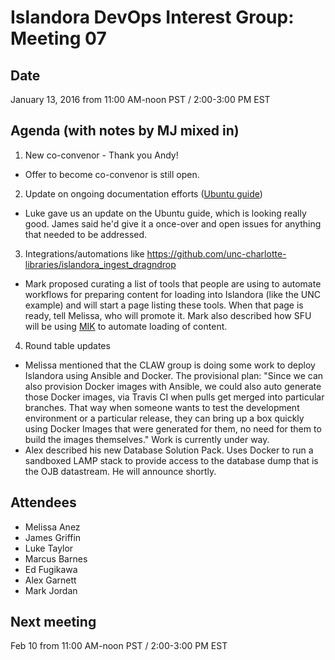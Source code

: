 # Islandora DevOps Interest Group: Meeting 07

## Date

January 13, 2016 from 11:00 AM-noon PST / 2:00-3:00 PM EST

## Agenda (with notes by MJ mixed in)

1. New co-convenor - Thank you Andy!
  * Offer to become co-convenor is still open.

2. Update on ongoing documentation efforts ([Ubuntu guide](https://github.com/islandora-interest-groups/Islandora-DevOps-Interest-Group/blob/master/Deployment%20Guides/Provisioning-Islandora-on-Ubuntu.md))
 
  * Luke gave us an update on the Ubuntu guide, which is looking really good. James said he'd give it a once-over and open issues for anything that needed to be addressed.

3. Integrations/automations like https://github.com/unc-charlotte-libraries/islandora_ingest_dragndrop

  * Mark proposed curating a list of tools that people are using to automate workflows for preparing content for loading into Islandora (like the UNC example) and will start a page listing these tools. When that page is ready, tell Melissa, who will promote it. Mark also described how SFU will be using [MIK](https://github.com/MarcusBarnes/mik) to automate loading of content.

4. Round table updates

  * Melissa mentioned that the CLAW group is doing some work to deploy Islandora using Ansible and Docker. The provisional plan: "Since we can also provision Docker images with Ansible, we could also auto generate those Docker images, via Travis CI when pulls get merged into particular branches. That way when someone wants to test the development environment or a particular release, they can bring up a box quickly using Docker Images that were generated for them, no need for them to build the images themselves." Work is currently under way.
  * Alex described his new Database Solution Pack. Uses Docker to run a sandboxed LAMP stack to provide access to the database dump that is the OJB datastream. He will announce shortly.

## Attendees

* Melissa Anez
* James Griffin
* Luke Taylor
* Marcus Barnes
* Ed Fugikawa
* Alex Garnett
* Mark Jordan

## Next meeting

Feb 10 from 11:00 AM-noon PST / 2:00-3:00 PM EST
